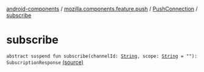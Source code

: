 [android-components](../../index.md) / [mozilla.components.feature.push](../index.md) / [PushConnection](index.md) / [subscribe](./subscribe.md)

# subscribe

`abstract suspend fun subscribe(channelId: `[`String`](https://kotlinlang.org/api/latest/jvm/stdlib/kotlin/-string/index.html)`, scope: `[`String`](https://kotlinlang.org/api/latest/jvm/stdlib/kotlin/-string/index.html)` = ""): SubscriptionResponse` [(source)](https://github.com/mozilla-mobile/android-components/blob/master/components/feature/push/src/main/java/mozilla/components/feature/push/Connection.kt#L23)
